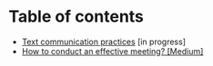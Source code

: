 # Table of contents
* [Text communication practices](/communicating-text-message.md) [in progress]
* [How to conduct an effective meeting? [Medium]](https://ikuznalex.medium.com/how-to-conduct-a-meeting-if-you-are-a-software-engineer-5ac2c6750f70)
